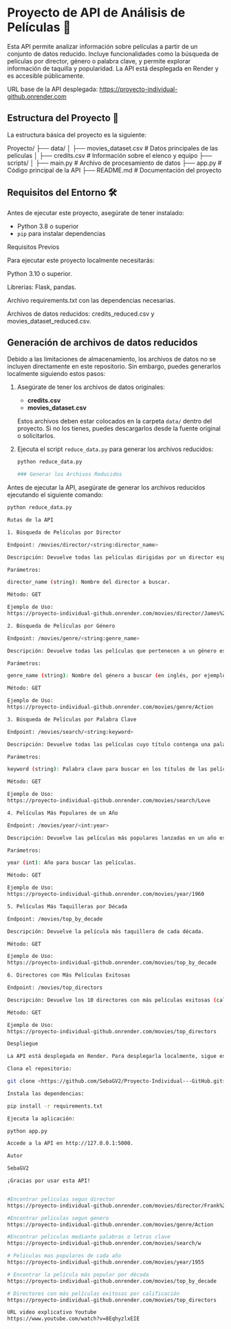 # Proyecto de API de Análisis de Películas 🎥

Esta API permite analizar información sobre películas a partir de un conjunto de datos reducido. Incluye funcionalidades como la búsqueda de películas por director, género o palabra clave, y permite explorar información de taquilla y popularidad. La API está desplegada en Render y es accesible públicamente.

URL base de la API desplegada:
https://proyecto-individual-github.onrender.com

## Estructura del Proyecto 📁

La estructura básica del proyecto es la siguiente:

Proyecto/ 
├── data/
│ ├── movies_dataset.csv # Datos principales de las películas 
│ ├── credits.csv # Información sobre el elenco y equipo 
├── scripts/
│ ├── main.py # Archivo de procesamiento de datos 
├── app.py # Código principal de la API 
├── README.md # Documentación del proyecto


## Requisitos del Entorno 🛠️

Antes de ejecutar este proyecto, asegúrate de tener instalado:

- Python 3.8 o superior
- `pip` para instalar dependencias

Requisitos Previos

Para ejecutar este proyecto localmente necesitarás:

Python 3.10 o superior.

Librerías: Flask, pandas.

Archivo requirements.txt con las dependencias necesarias.

Archivos de datos reducidos: credits_reduced.csv y movies_dataset_reduced.csv.


## Generación de archivos de datos reducidos

Debido a las limitaciones de almacenamiento, los archivos de datos no se incluyen directamente en este repositorio. Sin embargo, puedes generarlos localmente siguiendo estos pasos:

1. Asegúrate de tener los archivos de datos originales:
   - **credits.csv**
   - **movies_dataset.csv**

   Estos archivos deben estar colocados en la carpeta `data/` dentro del proyecto. Si no los tienes, puedes descargarlos desde la fuente original o solicitarlos.

2. Ejecuta el script `reduce_data.py` para generar los archivos reducidos:
   ```bash
   python reduce_data.py

   ### Generar los Archivos Reducidos

Antes de ejecutar la API, asegúrate de generar los archivos reducidos ejecutando el siguiente comando:

```bash
python reduce_data.py

Rutas de la API

1. Búsqueda de Películas por Director

Endpoint: /movies/director/<string:director_name>

Descripción: Devuelve todas las películas dirigidas por un director específico.

Parámetros:

director_name (string): Nombre del director a buscar.

Método: GET

Ejemplo de Uso:
https://proyecto-individual-github.onrender.com/movies/director/James%20Cameron

2. Búsqueda de Películas por Género

Endpoint: /movies/genre/<string:genre_name>

Descripción: Devuelve todas las películas que pertenecen a un género específico.

Parámetros:

genre_name (string): Nombre del género a buscar (en inglés, por ejemplo, Action, Drama).

Método: GET

Ejemplo de Uso:
https://proyecto-individual-github.onrender.com/movies/genre/Action

3. Búsqueda de Películas por Palabra Clave

Endpoint: /movies/search/<string:keyword>

Descripción: Devuelve todas las películas cuyo título contenga una palabra clave específica.

Parámetros:

keyword (string): Palabra clave para buscar en los títulos de las películas.

Método: GET

Ejemplo de Uso:
https://proyecto-individual-github.onrender.com/movies/search/Love

4. Películas Más Populares de un Año

Endpoint: /movies/year/<int:year>

Descripción: Devuelve las películas más populares lanzadas en un año específico.

Parámetros:

year (int): Año para buscar las películas.

Método: GET

Ejemplo de Uso:
https://proyecto-individual-github.onrender.com/movies/year/1960

5. Películas Más Taquilleras por Década

Endpoint: /movies/top_by_decade

Descripción: Devuelve la película más taquillera de cada década.

Método: GET

Ejemplo de Uso:
https://proyecto-individual-github.onrender.com/movies/top_by_decade

6. Directores con Más Películas Exitosas

Endpoint: /movies/top_directors

Descripción: Devuelve los 10 directores con más películas exitosas (calificación > 7).

Método: GET

Ejemplo de Uso:
https://proyecto-individual-github.onrender.com/movies/top_directors

Despliegue

La API está desplegada en Render. Para desplegarla localmente, sigue estos pasos:

Clona el repositorio:

git clone <https://github.com/SebaGV2/Proyecto-Individual---GitHub.git>

Instala las dependencias:

pip install -r requirements.txt

Ejecuta la aplicación:

python app.py

Accede a la API en http://127.0.0.1:5000.

Autor

SebaGV2

¡Gracias por usar esta API!


#Encontrar peliculas segun director
https://proyecto-individual-github.onrender.com/movies/director/Frank%20Capra

#Encontrar peliculas segun genero
https://proyecto-individual-github.onrender.com/movies/genre/Action

#Encontrar peliculas mediante palabras o letras clave
https://proyecto-individual-github.onrender.com/movies/search/w

# Peliculas mas populares de cada año
https://proyecto-individual-github.onrender.com/movies/year/1955

# Encontrar la película más popular por década
https://proyecto-individual-github.onrender.com/movies/top_by_decade

# Directores con más películas exitosas por calificación
https://proyecto-individual-github.onrender.com/movies/top_directors  

URL video explicativo Youtube
https://www.youtube.com/watch?v=8EqhyzlxEIE

